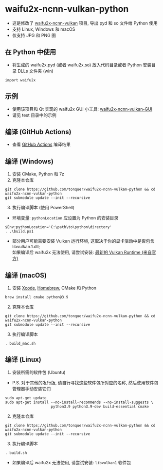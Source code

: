 # waifu2x-ncnn-vulkan-python
- 这是修改了 [waifu2x-ncnn-vulkan](https://github.com/nihui/waifu2x-ncnn-vulkan) 项目, 导出 pyd 和 so 文件给 Python 使用
- 支持 Linux, Windows 和 macOS
- 仅支持 JPG 和 PNG 图

## 在 Python 中使用
- 将生成的 waifu2x.pyd (或者 waifu2x.so) 放入代码目录或者 Python 安装目录 DLLs 文件夹 (win)
```shell
import waifu2x
```

## 示例
- 使用该项目和 Qt 实现的 waifu2x GUI 小工具: [waifu2x-ncnn-vulkan-GUI](https://github.com/tonquer/waifu2x-ncnn-vulkan-GUI)
- 请见 test 目录中的示例

## 编译 (GitHub Actions)
- 查看 [GitHub Actions](https://github.com/tonquer/waifu2x-ncnn-vulkan-python/actions) 编译结果

## 编译 (Windows)
1. 安装 CMake, Python 和 7z
2. 克隆本仓库
````shell
git clone https://github.com/tonquer/waifu2x-ncnn-vulkan-python && cd waifu2x-ncnn-vulkan-python
git submodule update --init --recursive
````
3. 执行编译脚本 (使用 PowerShell)
* 环境变量: `pythonLocation` 应设置为 Python 的安装目录
```shell
$Env:pythonLocation='C:\path\to\python\directory'
. .\build.ps1
```
* 部分用户可能需要安装 Vulkan 运行环境, 这取决于你的显卡驱动中是否包含 libvulkan.1.dll;\
  如果编译后 waifu2x 无法使用, 请尝试安装: [最新的 Vulkan Runtime (来自官方)](https://sdk.lunarg.com/sdk/download/latest/windows/vulkan-runtime.exe)
## 编译 (macOS)
1. 安装 [Xcode](https://apps.apple.com/us/app/xcode/id497799835?mt=12), [Homebrew](https://brew.sh/), CMake 和 Python
````shell
brew install cmake python@3.9
````
2. 克隆本仓库
````shell
git clone https://github.com/tonquer/waifu2x-ncnn-vulkan-python && cd waifu2x-ncnn-vulkan-python
git submodule update --init --recursive
````
3. 执行编译脚本
```shell
. build_mac.sh
```
<!-- **Commented, bcs we now using the Homebrew Python3 instead**
* 若在 import waifu2x 时出现 Segfault, 需在编译之前 unlink 掉 Homebrew 安装的 Python 3.x:
````shell
brew unlink python@3.{8,9}
export PATH=$DEVELOPER_DIR/Library/Frameworks/Python3.framework/Versions/3.8/bin:$PATH
hash -r
````
* 在使用了 waifu2x 的项目中, 如果出现 pyinstaller 打包之后突然找不到依赖库的情况, 尝试进行:
````shell
install_name_tool -change @rpath/Python3.framework/Versions/3.8/Python3 @loader_path/Python3 waifu2x.so
````
-->
## 编译 (Linux)
1. 安装所需的软件包 (Ubuntu)
* P.S. 对于其他的发行版, 请自行寻找这些软件包所对应的名称, 然后使用软件包管理器手动安装它们
````shell
sudo apt-get update
sudo apt-get install --no-install-recommends --no-install-suggests \
                     python3.9 python3.9-dev build-essential cmake
````
2. 克隆本仓库
````shell
git clone https://github.com/tonquer/waifu2x-ncnn-vulkan-python && cd waifu2x-ncnn-vulkan-python
git submodule update --init --recursive
````
3. 执行编译脚本
```shell
. build.sh
```
* 如果编译后 waifu2x 无法使用, 请尝试安装: `libvulkan1` 软件包
